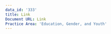 ```yaml
---
data_id: '333'
title: Link
Document URL: Link
Practice Area: 'Education, Gender, and Youth'
---
```

